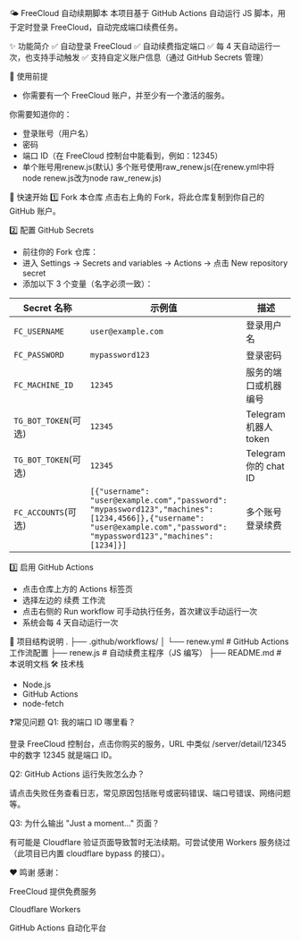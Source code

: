 🌤 FreeCloud 自动续期脚本
本项目基于 GitHub Actions 自动运行 JS 脚本，用于定时登录 FreeCloud，自动完成端口续费任务。

✨ 功能简介
✅ 自动登录 FreeCloud
✅ 自动续费指定端口
✅ 每 4 天自动运行一次，也支持手动触发
✅ 支持自定义账户信息（通过 GitHub Secrets 管理）

🧰 使用前提
- 你需要有一个 FreeCloud 账户，并至少有一个激活的服务。

你需要知道你的：
- 登录账号（用户名）
- 密码
- 端口 ID（在 FreeCloud 控制台中能看到，例如：12345）
- 单个账号用renew.js(默认) 多个账号使用raw_renew.js(在renew.yml中将node renew.js改为node raw_renew.js)

🚀 快速开始
1️⃣ Fork 本仓库
点击右上角的 Fork，将此仓库复制到你自己的 GitHub 账户。

2️⃣ 配置 GitHub Secrets<br>
- 前往你的 Fork 仓库：
- 进入 Settings → Secrets and variables → Actions → 点击 New repository secret
- 添加以下 3 个变量（名字必须一致）：

| Secret 名称       | 示例值                | 描述         |
| --------------- | ------------------ | ---------- |
| `FC_USERNAME`   | `user@example.com` | 登录用户名      |
| `FC_PASSWORD`   | `mypassword123`    | 登录密码       |
| `FC_MACHINE_ID` | `12345`            | 服务的端口或机器编号 |
| `TG_BOT_TOKEN`(可选) | `12345`            | Telegram 机器人 token |
| `TG_BOT_TOKEN`(可选) | `12345`            | Telegram 你的 chat ID |
| `FC_ACCOUNTS`(可选) | `[{"username": "user@example.com","password": "mypassword123","machines": [1234,4566]},{"username": "user@example.com","password": "mypassword123","machines": [1234]}]`            | 多个账号登录续费 |

3️⃣ 启用 GitHub Actions
- 点击仓库上方的 Actions 标签页
- 选择左边的 续费 工作流
- 点击右侧的 Run workflow 可手动执行任务，首次建议手动运行一次
- 系统会每 4 天自动运行一次

📂 项目结构说明
.
├── .github/workflows/
│   └── renew.yml         # GitHub Actions 工作流配置
├── renew.js              # 自动续费主程序（JS 编写）
├── README.md             # 本说明文档
🛠 技术栈
- Node.js
- GitHub Actions
- node-fetch

❓常见问题
Q1: 我的端口 ID 哪里看？

登录 FreeCloud 控制台，点击你购买的服务，URL 中类似 /server/detail/12345 中的数字 12345 就是端口 ID。

Q2: GitHub Actions 运行失败怎么办？

请点击失败任务查看日志，常见原因包括账号或密码错误、端口号错误、网络问题等。

Q3: 为什么输出 "Just a moment..." 页面？

有可能是 Cloudflare 验证页面导致暂时无法续期。可尝试使用 Workers 服务绕过（此项目已内置 cloudflare bypass 的接口）。

❤️ 鸣谢
感谢：

FreeCloud 提供免费服务

Cloudflare Workers

GitHub Actions 自动化平台
